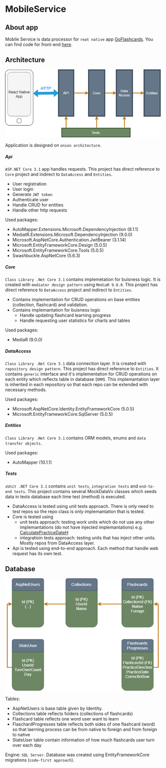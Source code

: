 # MobileService

## About app

Mobile Service is data processor for `reat native` app [GoFlashcards](https://expo.io/@gxoyazt/projects/GoFlashcards).
You can find code for front-end [here](https://github.com/GxOyAzT/MobileServiceFront).


## Architecture

![Architecture schema](./Documentation/flashcardsArchitecture.drawio.png)

Application is designed on `onion architecture`.

##### Api
`ASP.NET Core 3.1` app handles requests. This project has direct reference to `Core` project and indirect to `DataAccess` and `Entities`.
* User registration
* User login
* Generate `JWT token`
* Authenticate user
* Handle CRUD  for entities
* Handle other http requests

Used packages:
* AutoMapper.Extensions.Microsoft.DependencyInjection (8.1.1)
* MediatR.Extensions.Microsoft.DependencyInjection (9.0.0)
* Microsoft.AspNetCore.Authentication.JwtBearer (3.1.14)
* Microsoft.EntityFrameworkCore.Design (5.0.5)
* Microsoft.EntityFrameworkCore.Tools (5.0.5)
* Swashbuckle.AspNetCore (5.6.3)

##### Core
`Class Library .Net Core 3.1` contains implemetation for buisness logic. It is created with `mediator design pattern` using `MediaR 9.0.0`. This project has direct reference to `DataAccess` project and indirect to `Entities`.
* Contains implementation for CRUD operations on base entities (collection, flashcard) and validation.
* Contains implemantation for buisness logic
  * Handle updating flashcard learning progress
  * Handle requesting user statistics for charts and tables

Used packages:
* MediaR (9.0.0)

##### DataAccess
`Class Library .Net Core 3.1` data connection layer. It is created with `repository design pattern`. This project has direct reference to `Entities`.
It contains `generic` interface and it's implementation for CRUD operations on each entity which reflects table in database (`ORM`). This implemantation layer is inherited in each repository so that each repo can be extended with necessary methods.

Used packages:
* Microsoft.AspNetCore.Identity.EntityFrameworkCore (5.0.5)
* Microsoft.EntityFrameworkCore.SqlServer (5.0.5)

##### Entities 
`Class Library .Net Core 3.1` contains ORM models, enums and `data transfer objects`.

Used packages:
* AutoMapper (10.1.1)

##### Tests
`xUnit .NET Core 3.1` contains `unit tests`, `integration tests` and `end-to-end tests`. This project contains several MockDataVx classes which seeds data in tests database each time test (method) is executed.
* DataAccess is tested using unit tests approach. There is only need to test repos so the repo class is only implemantation that is tested.
* Core is tested using 
  * unit tests approach: testing work units which do not use any other implemantations (do not have injected implemantations) e.g. [CalculatePracticeDateH](./MobileService.Core/WorkUnits)
  * integratioin tests approach: testing units that has inject other units. Mostly repos from DataAccess layer.
* Api is tested using end-to-end approach. Each method that handle web request has its own test.


## Database

![Database schema](./Documentation/flashcardsDatabase.drawio.png)

Tables:
* AspNetUsers is base table given by Identity.
* Collections table reflects folders (collections of flashcards)
* Flashcard table reflects one word user want to learn
* FlaschardProgresses table reflects both sides of one flashcard (word) so that laerning process can be from native to foreign and from foreign to native
* StatsUser table contain information of how much flashcards user turn over each day

Engine: `SQL Server`. Database was created using EntityFrameworkCore migrations (`code-first approach`).